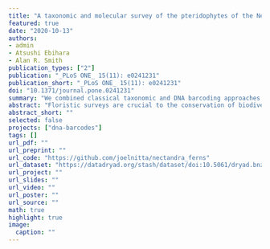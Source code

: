 ```yaml
---
title: "A taxonomic and molecular survey of the pteridophytes of the Nectandra Cloud Forest Reserve, Costa Rica"
featured: true
date: "2020-10-13"
authors:
- admin
- Atsushi Ebihara
- Alan R. Smith
publication_types: ["2"]
publication: "_PLoS ONE_ 15(11): e0241231"
publication_short: "_PLoS ONE_ 15(11): e0241231"
doi: "10.1371/journal.pone.0241231"
summary: "We combined classical taxonomic and DNA barcoding approaches to catalog the ferns and lycophytes of the Nectandra Cloud Forest Reserve, Costa Rica, and find that Nectandra has remarkably high biodiversity for its size."
abstract: "Floristic surveys are crucial to the conservation of biodiversity, but the vast majority of such surveys are limited to listing species names, and few take into account the evolutionary history of species. Here, we combine classical taxonomic and molecular phylogenetic (DNA barcoding) approaches to catalog the biodiversity of pteridophytes (ferns and lycophytes) of the Nectandra Cloud Forest Reserve, Costa Rica. Surveys were carried out over three field seasons (2008, 2011, and 2013), resulting in 176 species representing 69 genera and 22 families of pteridophytes. Our literature survey of protected areas in Costa Rica shows that Nectandra has an exceptionally diverse pteridophyte flora for its size. Plastid *rbcL* was selected as a DNA barcode marker and obtained for >95% of pteridophyte taxa at this site. Combined molecular and morphological analyses revealed two previously undescribed taxa that appear to be of hybrid origin. The utility of *rbcL* for species identification was assessed by calculating minimum interspecific distances and found to have a failure rate of 18%. Finally we compared the distribution of minimum interspecific *rbcL* distances with two other areas that have been the focus of pteridophyte molecular surveys: Japan and Tahiti. The comparison shows that Nectandra is more similar to Japan than Tahiti, which may reflect the biogeographic history of these floras."
abstract_short: ""
selected: false
projects: ["dna-barcodes"]
tags: []
url_pdf: ""
url_preprint: ""
url_code: "https://github.com/joelnitta/nectandra_ferns"
url_dataset: "https://datadryad.org/stash/dataset/doi:10.5061/dryad.bnzs7h477"
url_project: ""
url_slides: ""
url_video: ""
url_poster: ""
url_source: ""
math: true
highlight: true
image:
  caption: ""
---
```

